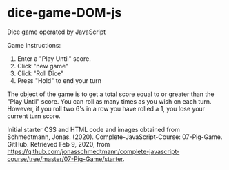 # dice-game-DOM-js
Dice game operated by JavaScript

Game instructions:
1. Enter a "Play Until" score.
2. Click "new game"
3. Click "Roll Dice"
4. Press "Hold" to end your turn

The object of the game is to get a total score equal to or greater than the "Play Until" score.
You can roll as many times as you wish on each turn.
However, if you roll two 6's in a row you have rolled a 1, you lose your current turn score.

Initial starter CSS and HTML code and images obtained from Schmedtmann, Jonas.  (2020).  Complete-JavaScript-Course: 07-Pig-Game.  GitHub.  Retrieved Feb 9, 2020, from https://github.com/jonasschmedtmann/complete-javascript-course/tree/master/07-Pig-Game/starter.
